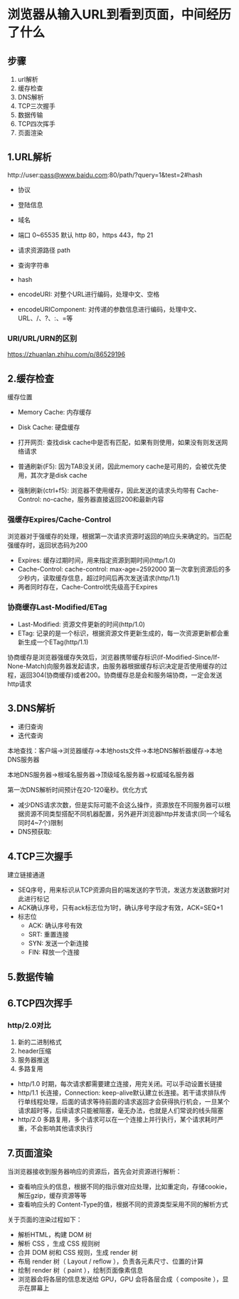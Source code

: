 # 浏览器从输入URL到看到页面，中间经历了什么

## 步骤

1. url解析
2. 缓存检查
3. DNS解析
4. TCP三次握手
5. 数据传输
6. TCP四次挥手
7. 页面渲染


## 1.URL解析

http://user:pass@www.baidu.com:80/path/?query=1&test=2#hash

- 协议
- 登陆信息
- 域名
- 端口 0~65535 默认 http 80，https 443，ftp 21
- 请求资源路径 path
- 查询字符串
- hash

- encodeURI: 对整个URL进行编码，处理中文、空格
- encodeURIComponent: 对传递的参数信息进行编码，处理中文、URL、/、?、:、=等

### URI/URL/URN的区别

https://zhuanlan.zhihu.com/p/86529196

## 2.缓存检查

缓存位置

- Memory Cache: 内存缓存
- Disk Cache: 硬盘缓存

- 打开网页: 查找disk cache中是否有匹配，如果有则使用，如果没有则发送网络请求
- 普通刷新(F5): 因为TAB没关闭，因此memory cache是可用的，会被优先使用，其次才是disk cache
- 强制刷新(ctrl+f5): 浏览器不使用缓存，因此发送的请求头均带有 Cache-Control: no-cache，服务器直接返回200和最新内容

### 强缓存Expires/Cache-Control

浏览器对于强缓存的处理，根据第一次请求资源时返回的响应头来确定的。当匹配强缓存时，返回状态码为200

- Expires: 缓存过期时间，用来指定资源到期时间(http/1.0)
- Cache-Control: cache-control: max-age=2592000 第一次拿到资源后的多少秒内，读取缓存信息，超过时间后再次发送请求(http/1.1)
- 两者同时存在，Cache-Control优先级高于Expires

### 协商缓存Last-Modified/ETag

- Last-Modified: 资源文件更新的时间(http/1.0)
- ETag: 记录的是一个标识，根据资源文件更新生成的，每一次资源更新都会重新生成一个ETag(http/1.1)

协商缓存是浏览器强缓存失效后，浏览器携带缓存标识(If-Modified-Since/If-None-Match)向服务器发起请求，由服务器根据缓存标识决定是否使用缓存的过程，返回304(协商缓存)或者200。协商缓存总是会和服务端协商，一定会发送http请求

## 3.DNS解析

- 递归查询
- 迭代查询

本地查找：客户端->浏览器缓存->本地hosts文件->本地DNS解析器缓存->本地DNS服务器

本地DNS服务器->根域名服务器->顶级域名服务器->权威域名服务器

第一次DNS解析时间预计在20-120毫秒。优化方式

- 减少DNS请求次数，但是实际可能不会这么操作，资源放在不同服务器可以根据资源不同类型搭配不同机器配置，另外避开浏览器http并发请求(同一个域名同时4~7个)限制
- DNS预获取: <link ref="dns-prefetch" href="//static.image.com">

## 4.TCP三次握手

建立链接通道

- SEQ序号，用来标识从TCP资源向目的端发送的字节流，发送方发送数据时对此进行标记
- ACK确认序号，只有ack标志位为1时，确认序号字段才有效，ACK=SEQ+1
- 标志位
  - ACK: 确认序号有效
  - SRT: 重置连接
  - SYN: 发送一个新连接
  - FIN: 释放一个连接

## 5.数据传输

## 6.TCP四次挥手

### http/2.0对比

1. 新的二进制格式
2. header压缩
3. 服务器推送
4. 多路复用
  - http/1.0 时期，每次请求都需要建立连接，用完关闭。可以手动设置长链接
  - http/1.1 长连接，Connection: keep-alive默认建立长连接。若干请求排队传行单线程处理，后面的请求等待前面的请求返回才会获得执行机会，一旦某个请求超时等，后续请求只能被阻塞，毫无办法，也就是人们常说的线头阻塞
  - http/2.0 多路复用，多个请求可以在一个连接上并行执行，某个请求耗时严重，不会影响其他请求执行

## 7.页面渲染

当浏览器接收到服务器响应的资源后，首先会对资源进行解析：

- 查看响应头的信息，根据不同的指示做对应处理，比如重定向，存储cookie，解压gzip，缓存资源等等
- 查看响应头的 Content-Type的值，根据不同的资源类型采用不同的解析方式

关于页面的渲染过程如下：

- 解析HTML，构建 DOM 树
- 解析 CSS ，生成 CSS 规则树
- 合并 DOM 树和 CSS 规则，生成 render 树
- 布局 render 树（ Layout / reflow ），负责各元素尺寸、位置的计算
- 绘制 render 树（ paint ），绘制页面像素信息
- 浏览器会将各层的信息发送给 GPU，GPU 会将各层合成（ composite ），显示在屏幕上
